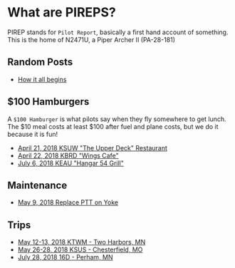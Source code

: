 # What are PIREPS?
PIREP stands for `Pilot Report`, basically a first hand account of something.
This is the home of N2471U, a Piper Archer II (PA-28-181)

## Random Posts
* [How it all begins](posts/20170717-how-it-all-begins.md)


## $100 Hamburgers
A `$100 Hamburger` is what pilots say when they fly somewhere to get lunch. The
$10 meal costs at least $100 after fuel and plane costs, but we do it because it is fun!

* [April 21, 2018 KSUW "The Upper Deck" Restaurant](places/20180421-kmic-ksuw.md)
* [April 22, 2018 KBRD "Wings Cafe"](places/20180422-kmic-kbrd.md)
* [July 6, 2018 KEAU "Hangar 54 Grill"](places/20180706-kmic-keau.md)

## Maintenance
* [May 9, 2018 Replace PTT on Yoke](maintenance/20180509-replace-ptt.md)


## Trips
* [May 12-13, 2018 KTWM - Two Harbors, MN](places/20180512-kmic-ktwm.md)
* [May 26-28, 2018 KSUS - Chesterfield, MO](places/20180528-kmic-ksus.md)
* [July 28, 2018 16D - Perham, MN](places/20180728-kmic-16d.md)
